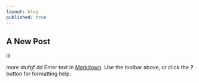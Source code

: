 ```yaml
---
layout: blog
published: true
---
```

## A New Post

lll

more stufgf
dd
Enter text in [Markdown](http://daringfireball.net/projects/markdown/). Use the toolbar above, or click the **?** button for formatting help.
